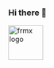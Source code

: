 ### Hi there 👋

<!--
**flowsn4ke/flowsn4ke** is a ✨ _special_ ✨ repository because its `README.md` (this file) appears on your GitHub profile.

Here are some ideas to get you started:

- 🔭 I’m currently working on ...
- 🌱 I’m currently learning ...
- 👯 I’m looking to collaborate on ...
- 🤔 I’m looking for help with ...
- 💬 Ask me about ...
- 📫 How to reach me: ...
- 😄 Pronouns: ...
- ⚡ Fun fact: ...
-->

<a href="https://github.com/flowsn4ke/frmx"><img src="https://www.frmx.io/img/frmx.svg" height="70" alt="frmx logo" /></a>&nbsp;&nbsp;&nbsp;&nbsp;&nbsp;
